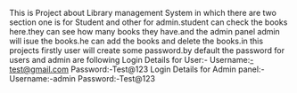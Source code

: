 This is Project about Library management System in which there are two section one is for Student and other for admin.student can check the books here.they can see how many books they have.and the admin panel admin will isue the books.he can add the books and delete the books.in this projects firstly user will create some password.by default the password for users and admin are following
Login Details for User:-
Username:-test@gmail.com
Password:-Test@123
Login Details for Admin panel:-
Username:-admin
Password:-Test@123
